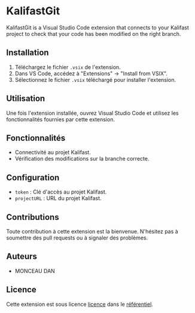 # KalifastGit

KalifastGit is a Visual Studio Code extension that connects to your Kalifast project to check that your code has been modified on the right branch.

## Installation

1. Téléchargez le fichier `.vsix` de l'extension.
2. Dans VS Code, accédez à "Extensions" -> "Install from VSIX".
3. Sélectionnez le fichier `.vsix` téléchargé pour installer l'extension.

## Utilisation

Une fois l'extension installée, ouvrez Visual Studio Code et utilisez les fonctionnalités fournies par cette extension.

## Fonctionnalités

- Connectivité au projet Kalifast.
- Vérification des modifications sur la branche correcte.

## Configuration

- `token` : Clé d'accès au projet Kalifast.
- `projectURL` : URL du projet Kalifast.

## Contributions

Toute contribution à cette extension est la bienvenue. N'hésitez pas à soumettre des pull requests ou à signaler des problèmes.

## Auteurs

- MONCEAU DAN

## Licence

Cette extension est sous licence [licence](https://github.com/microsoft/vscode-extension-samples/blob/main/LICENSE) dans le [référentiel](https://github.com/d4nm0/KalifastExtensionVSCODE).
